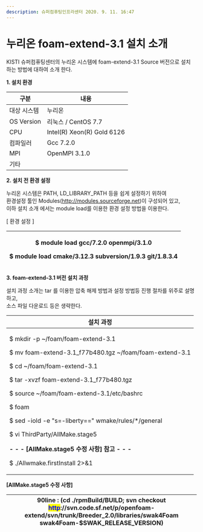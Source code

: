 ```yaml
---
description: 슈퍼컴퓨팅인프라센터 2020. 9. 11. 16:47
---
```


# 누리온 foam-extend-3.1 설치 소개

KISTI 슈퍼컴퓨팅센터의 누리온 시스템에  foam-extend-3.1 Source 버전으로 설치 하는 방법에 대하여 소개 한다.

&#x20;

**1. 설치 환경**

|  **구분**      | **내용**                      |
| ------------ | --------------------------- |
| 대상 시스템       | 누리온                         |
|  OS Version  |  리눅스 / CentOS 7.7           |
|  CPU         |  Intel(R) Xeon(R) Gold 6126 |
|  컴파일러        |  Gcc 7.2.0                  |
|  MPI         |  OpenMPI 3.1.0              |
|  기타          |                             |



**2. 설치 전 환경 설정**

누리온 시스템은 PATH, LD\_LIBRARY\_PATH 등을 쉽게 설정하기 위하여 \
환경설정 툴인 Modules(http://modules.sourceforge.net)이 구성되어 있고,\
이하 설치 소개 에서는 module load를 이용한 환경 설정 방법을 이용한다.&#x20;



\[ 환경 설정 ]

| <p> $ module load gcc/7.2.0 openmpi/3.1.0</p><p> $ module load cmake/3.12.3 subversion/1.9.3 git/1.8.3.4</p> |
| ------------------------------------------------------------------------------------------------------------ |



&#x20;**3. foam-extend-3.1 버전 설치 과정**

&#x20;설치 과정 소개는 tar 를 이용한 압축 해제 방법과 설정 방법등 진행 절차를 위주로 설명하고,\
&#x20;소스 파일 다운로드 등은 생략한다.  &#x20;

|  **설치 과정**                                                                                                                                                                                                                                                                                                                                                                                                                                                                                                                                                                               |
| ---------------------------------------------------------------------------------------------------------------------------------------------------------------------------------------------------------------------------------------------------------------------------------------------------------------------------------------------------------------------------------------------------------------------------------------------------------------------------------------------------------------------------------------------------------------------------------------- |
| <p> $ mkdir -p ~/foam/foam-extend-3.1</p><p> $ mv foam-extend-3.1_f77b480.tgz ~/foam/foam-extend-3.1</p><p> $ cd ~/foam/foam-extend-3.1</p><p> $ tar -xvzf foam-extend-3.1_f77b480.tgz</p><p> </p><p> $ source ~/foam/foam-extend-3.1/etc/bashrc</p><p> $ foam</p><p> </p><p> $ sed -iold -e "s=\-liberty==" wmake/rules/*/general</p><p> </p><p> $ vi ThirdParty/AllMake.stage5</p><p>  <strong>- - - [AllMake.stage5 수정 사항] 참고 - - -</strong></p><p> </p><p> $ ./Allwmake.firstInstall 2>&#x26;1 | tee make.log</p><p> </p><p> Proceed without compiling ParaView [Y/n] y </p><p> </p> |



**\[AllMake.stage5 수정 사항]**&#x20;

|  90line : (cd ./rpmBuild/BUILD; svn checkout <mark style="color:blue;">http</mark>://svn.code.sf.net/p/openfoam-extend/svn/trunk/Breeder\_2.0/libraries/swak4Foam swak4Foam-$SWAK\_RELEASE\_VERSION) |
| ---------------------------------------------------------------------------------------------------------------------------------------------------------------------------------------------------- |

&#x20;
